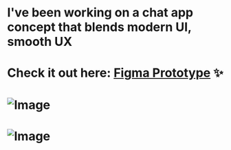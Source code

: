 # I've been working on a chat app concept that blends modern UI, smooth UX 

 # Check it out here: **[Figma Prototype](https://www.figma.com/proto/2huWRSHon51DYzVBAqdHZE/CHAT3D?node-id=0-3&t=1MvKwCdWRv5Vrbrz-1)** ✨  
# ![Image](https://github.com/user-attachments/assets/a317b960-89f1-4d98-b272-b8dcd0f833e3)
# ![Image](https://github.com/user-attachments/assets/3c831bcc-d233-47b7-9f72-7a29b5bb572e)
